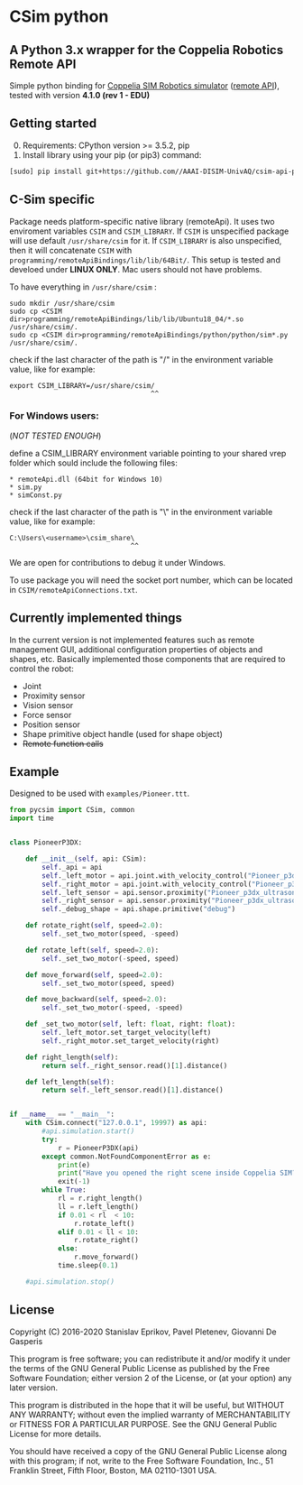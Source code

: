 # CSim python

## A Python 3.x wrapper for the Coppelia Robotics Remote API

Simple python binding for
[Coppelia SIM Robotics simulator](http://www.coppeliarobotics.com/) 
([remote API](http://www.coppeliarobotics.com/helpFiles/en/remoteApiOverview.htm)), 
tested with version **4.1.0 (rev 1 - EDU)**

## Getting started

0. Requirements: CPython version >= 3.5.2, pip
1. Install library using your pip (or pip3) command:
```bash
[sudo] pip install git+https://github.com//AAAI-DISIM-UnivAQ/csim-api-python
```

## C-Sim specific
Package needs platform-specific native library (remoteApi). 
It uses two enviroment variables `CSIM` and `CSIM_LIBRARY`. 
If `CSIM` is unspecified package will use default `/usr/share/csim` for it. 
If `CSIM_LIBRARY` is also unspecified, then it will concatenate `CSIM` with `programming/remoteApiBindings/lib/lib/64Bit/`. 
This setup is tested and develoed under **LINUX ONLY**. Mac users should not have problems.

To have everything in `/usr/share/csim` :

    sudo mkdir /usr/share/csim
    sudo cp <CSIM dir>programming/remoteApiBindings/lib/lib/Ubuntu18_04/*.so /usr/share/csim/.
    sudo cp <CSIM dir>programming/remoteApiBindings/python/python/sim*.py /usr/share/csim/.

check if the last character of the path is "/" in the environment variable value, like for example:

    export CSIM_LIBRARY=/usr/share/csim/
                                       ^^
                                       
### For Windows users:

(_NOT TESTED ENOUGH_)

define a CSIM_LIBRARY environment variable pointing to your shared vrep folder which sould include the following files:

    * remoteApi.dll (64bit for Windows 10)
    * sim.py
    * simConst.py
  
check if the last character of the path is "\\" in the environment variable value, like for example:
    
    C:\Users\<username>\csim_share\
                                  ^^

We are open for contributions to debug it under Windows.
    
To use package you will need the socket port number, which can be located in `CSIM/remoteApiConnections.txt`.

## Currently implemented things

In the current version is not implemented features such as remote management GUI,
additional configuration properties of objects and shapes, etc.
Basically implemented those components that are required to control the robot:
* Joint
* Proximity sensor
* Vision sensor
* Force sensor
* Position sensor
* Shape primitive object handle (used for shape object)
* ~~Remote function calls~~

## Example
Designed to be used with `examples/Pioneer.ttt`.
```python
from pycsim import CSim, common
import time


class PioneerP3DX:

    def __init__(self, api: CSim):
        self._api = api
        self._left_motor = api.joint.with_velocity_control("Pioneer_p3dx_leftMotor")
        self._right_motor = api.joint.with_velocity_control("Pioneer_p3dx_rightMotor")
        self._left_sensor = api.sensor.proximity("Pioneer_p3dx_ultrasonicSensor3")
        self._right_sensor = api.sensor.proximity("Pioneer_p3dx_ultrasonicSensor6")
        self._debug_shape = api.shape.primitive("debug")

    def rotate_right(self, speed=2.0):
        self._set_two_motor(speed, -speed)

    def rotate_left(self, speed=2.0):
        self._set_two_motor(-speed, speed)

    def move_forward(self, speed=2.0):
        self._set_two_motor(speed, speed)

    def move_backward(self, speed=2.0):
        self._set_two_motor(-speed, -speed)

    def _set_two_motor(self, left: float, right: float):
        self._left_motor.set_target_velocity(left)
        self._right_motor.set_target_velocity(right)

    def right_length(self):
        return self._right_sensor.read()[1].distance()

    def left_length(self):
        return self._left_sensor.read()[1].distance()


if __name__ == "__main__":
    with CSim.connect("127.0.0.1", 19997) as api:
        #api.simulation.start()
        try:
            r = PioneerP3DX(api)
        except common.NotFoundComponentError as e:
            print(e)
            print("Have you opened the right scene inside Coppelia SIM?")
            exit(-1)
        while True:
            rl = r.right_length()
            ll = r.left_length()
            if 0.01 < rl  < 10:
                r.rotate_left()
            elif 0.01 < ll < 10:
                r.rotate_right()
            else:
                r.move_forward()
            time.sleep(0.1)

    #api.simulation.stop()
```


## License
Copyright (C) 2016-2020  Stanislav Eprikov, Pavel Pletenev, Giovanni De Gasperis

This program is free software; you can redistribute it and/or modify
it under the terms of the GNU General Public License as published by
the Free Software Foundation; either version 2 of the License, or
(at your option) any later version.

This program is distributed in the hope that it will be useful,
but WITHOUT ANY WARRANTY; without even the implied warranty of
MERCHANTABILITY or FITNESS FOR A PARTICULAR PURPOSE.  See the
GNU General Public License for more details.

You should have received a copy of the GNU General Public License along
with this program; if not, write to the Free Software Foundation, Inc.,
51 Franklin Street, Fifth Floor, Boston, MA 02110-1301 USA.
